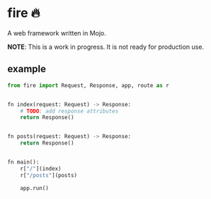 # fire 🔥

A web framework written in Mojo.

**NOTE**: This is a work in progress. It is not ready for production use.

## example

```python
from fire import Request, Response, app, route as r


fn index(request: Request) -> Response:
    # TODO: add response attributes
    return Response()


fn posts(request: Request) -> Response:
    return Response()


fn main():
    r["/"](index)
    r["/posts"](posts)

    app.run()
```
